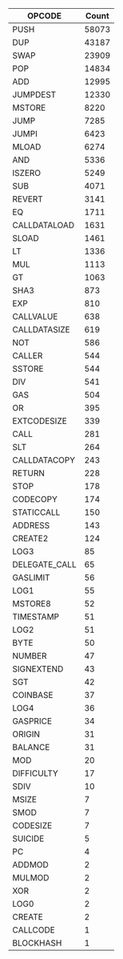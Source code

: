 | OPCODE      | Count |
| ----------- | ----------- |
| PUSH | 58073 |
| DUP | 43187 |
| SWAP | 23909 |
| POP | 14834 |
| ADD | 12995 |
| JUMPDEST | 12330 |
| MSTORE | 8220 |
| JUMP | 7285 |
| JUMPI | 6423 |
| MLOAD | 6274 |
| AND | 5336 |
| ISZERO | 5249 |
| SUB | 4071 |
| REVERT | 3141 |
| EQ | 1711 |
| CALLDATALOAD | 1631 |
| SLOAD | 1461 |
| LT | 1336 |
| MUL | 1113 |
| GT | 1063 |
| SHA3 | 873 |
| EXP | 810 |
| CALLVALUE | 638 |
| CALLDATASIZE | 619 |
| NOT | 586 |
| CALLER | 544 |
| SSTORE | 544 |
| DIV | 541 |
| GAS | 504 |
| OR | 395 |
| EXTCODESIZE | 339 |
| CALL | 281 |
| SLT | 264 |
| CALLDATACOPY | 243 |
| RETURN | 228 |
| STOP | 178 |
| CODECOPY | 174 |
| STATICCALL | 150 |
| ADDRESS | 143 |
| CREATE2 | 124 |
| LOG3 | 85 |
| DELEGATE_CALL | 65 |
| GASLIMIT | 56 |
| LOG1 | 55 |
| MSTORE8 | 52 |
| TIMESTAMP | 51 |
| LOG2 | 51 |
| BYTE | 50 |
| NUMBER | 47 |
| SIGNEXTEND | 43 |
| SGT | 42 |
| COINBASE | 37 |
| LOG4 | 36 |
| GASPRICE | 34 |
| ORIGIN | 31 |
| BALANCE | 31 |
| MOD | 20 |
| DIFFICULTY | 17 |
| SDIV | 10 |
| MSIZE | 7 |
| SMOD | 7 |
| CODESIZE | 7 |
| SUICIDE | 5 |
| PC | 4 |
| ADDMOD | 2 |
| MULMOD | 2 |
| XOR | 2 |
| LOG0 | 2 |
| CREATE | 2 |
| CALLCODE | 1 |
| BLOCKHASH | 1 |